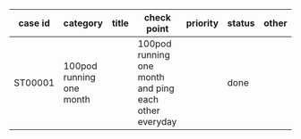 | case id | category  | title | check point                                            | priority | status | other |
|---------|-----------|-------|--------------------------------------------------|----------|--------|-------|
| ST00001  | 100pod running one month |  | 100pod running one month and ping each other everyday   |        | done   |       |
